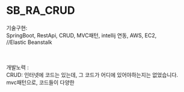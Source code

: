 ﻿# SB_RA_CRUD

기술구현: <br>
SpringBoot, RestApi, CRUD, MVC패턴, intellij 연동, AWS, EC2,
<br> 
//Elastic Beanstalk

<br>
<br>
개발노력 :<br>
CRUD: 인터넷에 코드는 있는데, 그 코드가 어디에 있어야하는지는 없었습니다.<br>
mvc패턴으로, 코드들이 다양한 